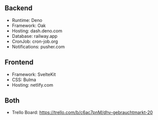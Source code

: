 ## Backend
- Runtime: Deno
- Framework: Oak
- Hosting: dash.deno.com
- Database: railway.app
- CronJob: cron-job.org
- Notifications: pusher.com

## Frontend
- Framework: SvelteKit
- CSS: Bulma
- Hosting: netlify.com

## Both
- Trello Board: https://trello.com/b/c6ac7pnM/dhv-gebrauchtmarkt-20
